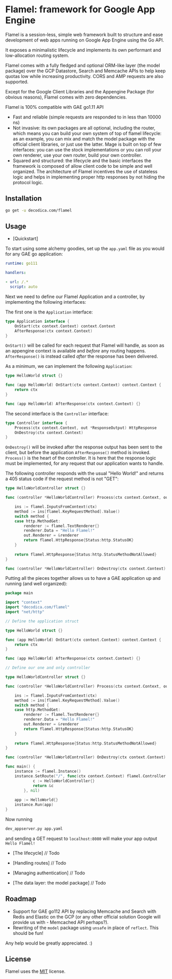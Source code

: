 # Flamel: framework for Google App Engine

Flamel is a session-less, simple web framework built to structure and ease development of web apps running on Google App Engine using the Go API.

It exposes a minimalistic lifecycle and implements its own performant and low-allocation routing system.

Flamel comes with a fully fledged and optional ORM-like layer (the model package) over the GCP Datastore, Search and Memcache APIs to help keep quotas low while increasing productivity.
CORS and AMP requests are also supported. 

Except for the Google Client Libraries and the Appengine Package (for obvious reasons), Flamel comes with zero dependencies.

Flamel is 100% compatible with GAE go1.11 API

- Fast and reliable (simple requests are responded to in less than 10000 ns)
- Not invasive: its own packages are all optional, including the router, which means you can build your own system of top of flamel lifecycle:
as an example, you can mix and match the model package with the official client libraries, or just use the latter.
Mage is built on top of few interfaces: you can use the stock implementations or you can roll your own renderer, use your own router, build your own controller.
- Squared and structured: the lifecycle and the basic interfaces the framework is composed of allow client code to be simple and well organized. The architecture of Flamel 
incentives the use of stateless logic and helps in implementing proper http responses by not hiding the protocol logic.

## Installation

```bash
go get -u decodica.com/flamel
```

## Usage

- [Quickstart]

To start using some alchemy goodies, set up the `app.yaml` file as you would for any GAE go application:

```yaml
runtime: go111

handlers:

- url: /.*
  script: auto
```

Next we need to define our Flamel Application and a controller, by implementing the following interfaces:

The first one is the `Application` interface:
```go
type Application interface {
	OnStart(ctx context.Context) context.Context
	AfterResponse(ctx context.Context)
}
```

`OnStart()` will be called for each request that Flamel will handle, as soon as an appengine context is available and *before* any routing happens.
`AfterResponse()` is instead called *after* the response has been delivered.

As a minimum, we can implement the following `Application`:

```go
type HelloWorld struct {}

func (app HelloWorld) OnStart(ctx context.Context) context.Context {
    return ctx
}

func (app HelloWorld) AfterResponse(ctx context.Context) {} 
```

The second interface is the `Controller` interface:

```go
type Controller interface {
	Process(ctx context.Context, out *ResponseOutput) HttpResponse
	OnDestroy(ctx context.Context)
}
```

`OnDestroy()` will be invoked after the response output has been sent to the client, but before the application `AfterResponse()` method is invoked.
`Process()` is the heart of the controller. It is here that the response logic must be implemented, for any request that our application wants to handle.

The following controller responds with the usual "Hello World!" and returns a 405 status code if the request method is not "GET": 

```go
type HelloWorldController struct {}

func (controller *HelloWorldController) Process(ctx context.Context, out *flamel.ResponseOutput) flamel.HttpResponse {

	ins := flamel.InputsFromContext(ctx)
	method := ins[flamel.KeyRequestMethod].Value()
	switch method {
	case http.MethodGet:
		renderer := flamel.TextRenderer{}
		renderer.Data = "Hello Flamel!"
		out.Renderer = &renderer
		return flamel.HttpResponse{Status:http.StatusOK}
	}
	
	return flamel.HttpResponse{Status:http.StatusMethodNotAllowed}
}

func (controller *HelloWorldController) OnDestroy(ctx context.Context) {}
```

Putting all the pieces together allows us to have a GAE application up and running (and well organized):

```go
package main

import "context"
import "decodica.com/flamel"
import "net/http"

// Define the application struct

type HelloWorld struct {}

func (app HelloWorld) OnStart(ctx context.Context) context.Context {
    return ctx
}

func (app HelloWorld) AfterResponse(ctx context.Context) {}

// Define our one and only controller

type HelloWorldController struct {}

func (controller *HelloWorldController) Process(ctx context.Context, out *flamel.ResponseOutput) flamel.HttpResponse {

	ins := flamel.InputsFromContext(ctx)
	method := ins[flamel.KeyRequestMethod].Value()
	switch method {
	case http.MethodGet:
		renderer := flamel.TextRenderer{}
		renderer.Data = "Hello Flamel!"
		out.Renderer = &renderer
		return flamel.HttpResponse{Status:http.StatusOK}
	}
	
	return flamel.HttpResponse{Status:http.StatusMethodNotAllowed}
}

func (controller *HelloWorldController) OnDestroy(ctx context.Context) {}

func main() {
    instance := flamel.Instance()
    instance.SetRoute("/", func(ctx context.Context) flamel.Controller {
            c := HelloWorldController{}
            return &c
        }, nil)
    
    app := HelloWorld{}
    instance.Run(app)
}
```

Now running
```bash 
dev_appserver.py app.yaml
```

and sending a GET request to `localhost:8080` will make your app output `Hello Flamel!` 

- [The lifecycle]
// Todo

- [Handling routes]
// Todo

- [Managing authentication]
// Todo

- [The data layer: the model package]
// Todo

## Roadmap

- Support for GAE go112 API by replacing Memcache and Search with Redis and Elastic on the GCP (or any other official solution Google will provide us with - Memcached API perhaps?).
- Rewriting of the `model` package using `unsafe` in place of `reflect`. This should be fun!

Any help would be greatly appreciated. :)

## License

Flamel uses the [MIT](LICENSE.TXT) license.
